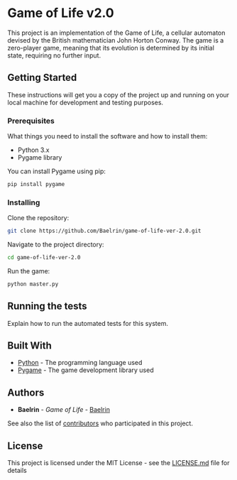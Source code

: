 
# Game of Life v2.0

This project is an implementation of the Game of Life, a cellular automaton devised by the British mathematician John Horton Conway. The game is a zero-player game, meaning that its evolution is determined by its initial state, requiring no further input.

## Getting Started

These instructions will get you a copy of the project up and running on your local machine for development and testing purposes.

### Prerequisites

What things you need to install the software and how to install them:

- Python 3.x
- Pygame library

You can install Pygame using pip:

```bash
pip install pygame
```
### Installing

Clone the repository:

```bash
git clone https://github.com/Baelrin/game-of-life-ver-2.0.git
```

Navigate to the project directory:

```bash
cd game-of-life-ver-2.0
```

Run the game:

```bash
python master.py
```

## Running the tests

Explain how to run the automated tests for this system.

## Built With

- [Python](https://www.python.org/) - The programming language used
- [Pygame](https://www.pygame.org/) - The game development library used

## Authors

- **Baelrin** - _Game of Life_ - [Baelrin](https://github.com/Baelrin)

See also the list of [contributors](https://github.com/Baelrin/game-of-life-ver-2.0/contributors) who participated in this project.

## License

This project is licensed under the MIT License - see the [LICENSE.md](LICENSE.md) file for details
